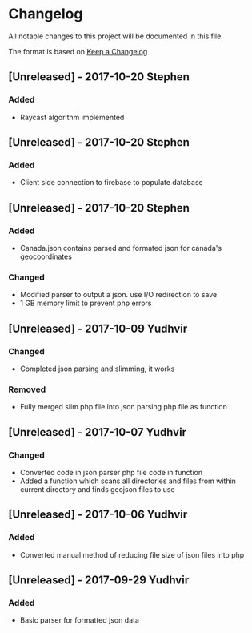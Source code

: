 # Changelog
All notable changes to this project will be documented in this file.

The format is based on [Keep a Changelog](http://keepachangelog.com/en/1.0.0/)

## [Unreleased] - 2017-10-20 Stephen
### Added
- Raycast algorithm implemented

## [Unreleased] - 2017-10-20 Stephen
### Added
- Client side connection to firebase to populate database

## [Unreleased] - 2017-10-20 Stephen
### Added
- Canada.json contains parsed and formated json for canada's geocoordinates
### Changed
- Modified parser to output a json. use I/O redirection to save
- 1 GB memory limit to prevent php errors

## [Unreleased] - 2017-10-09 Yudhvir
### Changed
- Completed json parsing and slimming, it works
### Removed
- Fully merged slim php file into json parsing php file as function

## [Unreleased] - 2017-10-07 Yudhvir
### Changed
- Converted code in json parser php file code in function
- Added a function which scans all directories and files from within current directory and finds geojson files to use

## [Unreleased] - 2017-10-06 Yudhvir
### Added
- Converted manual method of reducing file size of json files into php

## [Unreleased] - 2017-09-29 Yudhvir
### Added
- Basic parser for formatted json data
